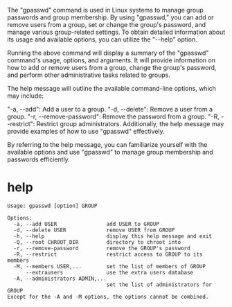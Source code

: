 The "gpasswd" command is used in Linux systems to manage group passwords and group membership. By using "gpasswd," you can add or remove users from a group, set or change the group's password, and manage various group-related settings. To obtain detailed information about its usage and available options, you can utilize the "--help" option.

Running the above command will display a summary of the "gpasswd" command's usage, options, and arguments. It will provide information on how to add or remove users from a group, change the group's password, and perform other administrative tasks related to groups.

The help message will outline the available command-line options, which may include:

"-a, --add": Add a user to a group.
"-d, --delete": Remove a user from a group.
"-r, --remove-password": Remove the password from a group.
"-R, --restrict": Restrict group administrators.
Additionally, the help message may provide examples of how to use "gpasswd" effectively.

By referring to the help message, you can familiarize yourself with the available options and use "gpasswd" to manage group membership and passwords efficiently.

# help
```
Usage: gpasswd [option] GROUP

Options:
  -a, --add USER                add USER to GROUP
  -d, --delete USER             remove USER from GROUP
  -h, --help                    display this help message and exit
  -Q, --root CHROOT_DIR         directory to chroot into
  -r, --remove-password         remove the GROUP's password
  -R, --restrict                restrict access to GROUP to its members
  -M, --members USER,...        set the list of members of GROUP
      --extrausers              use the extra users database
  -A, --administrators ADMIN,...
                                set the list of administrators for GROUP
Except for the -A and -M options, the options cannot be combined.
```
